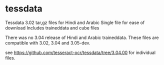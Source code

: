# tessdata
Tessdata 3.02 tar,gz files for Hindi and Arabic 
Single file for ease of download
Includes traineddata and cube files

There was no 3.04 release of Hindi and Arabic traineddata. These files are compatible with 3.02, 3.04 and 3.05-dev.

see https://github.com/tesseract-ocr/tessdata/tree/3.04.00 for individual files.
